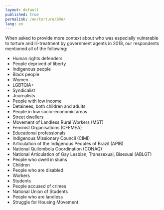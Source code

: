 ```yaml
---
layout: default
published: true
permalink: /en/torture/BRA/
lang: en
---
```


When asked to provide more context about who was especially vulnerable to torture and ill-treatment by government agents in 2018, our respondents mentioned all of the following:
-	Human rights defenders
-	People deprived of liberty
-	Indigenous people
-	Black people
-	Women
-	LGBTQIA+
-	Syndicalist
-	Journalists
-	People with low income
-	Detainees, both children and adults
-	People in low socio-economic areas
-	Street dwellers
-	Movement of Landless Rural Workers (MST)
-	Feminist Organisations (CFEMEA)
-	Educational professionals
-	Indigenous Missionary Council (CIMI)
-	Articulation of the Indigenous Peoples of Brazil (APIB)
-	National Quilombola Coordination (CONAQ)
-	National Articulation of Gay Lesbian, Transsexual, Bisexual (ABLGT)
-	People who dwell in slums
-	Children
-	People who are disabled
-	Workers
-	Students
-	People accused of crimes
-	National Union of Students
-	People who are landless
-	Struggle for Housing Movement

